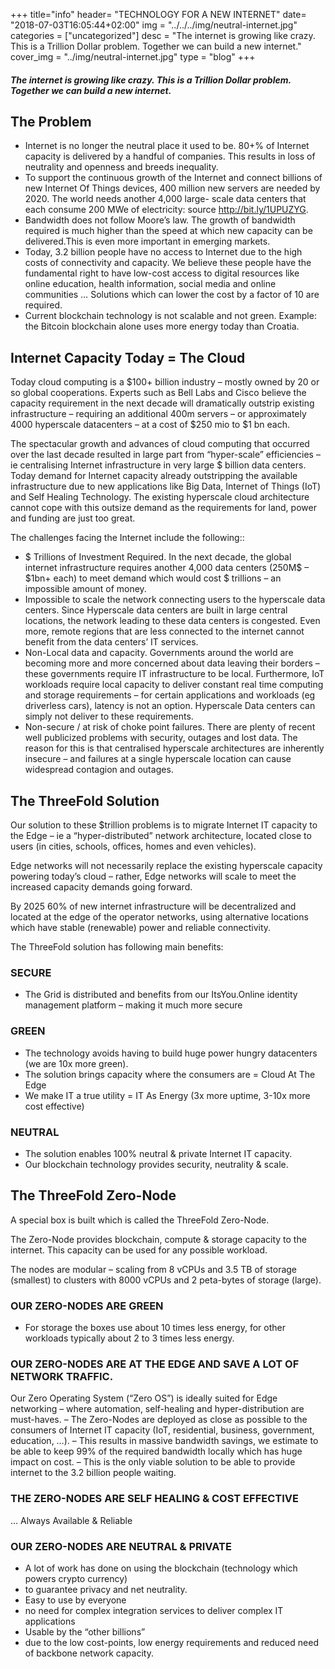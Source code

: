 +++
title="info"
header=  "TECHNOLOGY FOR A NEW INTERNET"
date=  "2018-07-03T16:05:44+02:00"
img = "../../../img/neutral-internet.jpg"
categories = ["uncategorized"]
desc = "The internet is growing like crazy. This is a Trillion Dollar problem. Together we can build a new internet."
cover_img = "../img/neutral-internet.jpg"
type = "blog"
+++

##### The internet is growing like crazy. This is a Trillion Dollar problem. Together we can build a new internet.

## The Problem
* Internet is no longer the neutral place it used to be. 80+% of Internet capacity is delivered by a handful of companies. This results in loss of neutrality and openness and breeds inequality.
* To support the continuous growth of the Internet and connect billions of new Internet Of Things devices, 400 million new servers are needed by 2020. The world needs another 4,000 large- scale data centers that each consume 200 MWe of electricity: source  http://bit.ly/1UPUZYG.
* Bandwidth does not follow Moore’s law. The growth of bandwidth required is much higher than the speed at which new capacity can be delivered.This is even more important in emerging markets.
* Today, 3.2 billion people have no access to Internet due to the high costs of connectivity and capacity. We believe these people have the fundamental right to have low-cost access to digital resources like online education, health information, social media and online communities … Solutions which can lower the cost by a factor of 10 are required.
* Current blockchain technology is not scalable and not green. Example: the Bitcoin blockchain alone uses more energy today than Croatia.
## Internet Capacity Today = The Cloud
Today cloud computing is a $100+ billion industry – mostly owned by 20 or so global cooperations. Experts such as Bell Labs and Cisco believe the capacity requirement in the next decade will dramatically outstrip existing infrastructure – requiring an additional 400m servers – or approximately 4000 hyperscale datacenters – at a cost of $250 mio to $1 bn each.

The spectacular growth and advances of cloud computing that occurred over the last decade resulted in large part from “hyper-scale” efficiencies – ie centralising Internet infrastructure in very large $ billion data centers. Today demand for Internet capacity already outstripping the available infrastructure due to new applications like Big Data, Internet of Things (IoT) and Self Healing Technology. The existing hyperscale cloud architecture cannot cope with this outsize demand as the requirements for land, power and funding are just too great.

The challenges facing the Internet include the following::

* $ Trillions of Investment Required. In the next decade, the global internet infrastructure requires another 4,000 data centers (250M$ – $1bn+ each) to meet demand which would cost $ trillions – an impossible amount of money.
* Impossible to scale the network connecting users to the hyperscale data centers. Since Hyperscale data centers are built in large central locations, the network leading to these data centers is congested. Even more, remote regions that are less connected to the internet cannot benefit from the data centers’ IT services.
* Non-Local data and capacity. Governments around the world are becoming more and more concerned about data leaving their borders – these governments require IT infrastructure to be local. Furthermore, IoT workloads require local capacity to deliver constant real time computing and storage requirements – for certain applications and workloads (eg driverless cars), latency is not an option. Hyperscale Data centers can simply not deliver to these requirements.
* Non-secure / at risk of choke point failures. There are plenty of recent well publicized problems with security, outages and lost data. The reason for this is that centralised hyperscale architectures are inherently insecure – and failures at a single hyperscale location can cause widespread contagion and outages.
## The ThreeFold Solution
Our solution to these $trillion problems is to migrate Internet IT capacity to the Edge – ie a “hyper-distributed” network architecture, located close to users (in cities, schools, offices, homes and even vehicles).

Edge networks will not necessarily replace the existing hyperscale capacity powering today’s cloud – rather, Edge networks will scale to meet the increased capacity demands going forward.

By 2025 60% of new internet infrastructure will be decentralized and located at the edge of the operator networks, using alternative locations which have stable (renewable) power and reliable connectivity.

The ThreeFold solution has following main benefits:

### SECURE
* The Grid is distributed and benefits from our ItsYou.Online identity management platform – making it much more secure
### GREEN
* The technology avoids having to build huge power hungry datacenters (we are 10x more green).
* The solution brings capacity where the consumers are = Cloud At The Edge
* We make IT a true utility = IT As Energy (3x more uptime, 3-10x more cost effective)
### NEUTRAL
* The solution enables 100% neutral & private Internet IT capacity.
* Our blockchain technology provides security, neutrality & scale.
## The ThreeFold Zero-Node
A special box is built which is called the ThreeFold Zero-Node.

The Zero-Node provides blockchain, compute & storage capacity to the internet. This capacity can be used for any possible workload.

The nodes are modular – scaling from 8 vCPUs and 3.5 TB of storage (smallest) to clusters with 8000 vCPUs and 2 peta-bytes of storage (large).

### OUR ZERO-NODES ARE GREEN
* For storage the boxes use about 10 times less energy, for other workloads typically about 2 to 3 times less energy.
### OUR ZERO-NODES ARE AT THE EDGE AND SAVE A LOT OF NETWORK TRAFFIC.
Our Zero Operating System (“Zero OS”) is ideally suited for Edge networking – where automation, self-healing and hyper-distribution are must-haves.
– The Zero-Nodes are deployed as close as possible to the consumers of Internet IT capacity (IoT, residential, business, government, education, …). – This results in massive bandwidth savings, we estimate to be able to keep 99% of the required bandwidth locally which has huge impact on cost. – This is the only viable solution to be able to provide internet to the 3.2 billion people waiting.

### THE ZERO-NODES ARE SELF HEALING & COST EFFECTIVE
… Always Available & Reliable

### OUR ZERO-NODES ARE NEUTRAL & PRIVATE
* A lot of work has done on using the blockchain (technology which powers crypto currency)
* to guarantee privacy and net neutrality.
* Easy to use by everyone
* no need for complex integration services to deliver complex IT applications
* Usable by the “other billions”
* due to the low cost-points, low energy requirements and reduced need of backbone network capacity.
